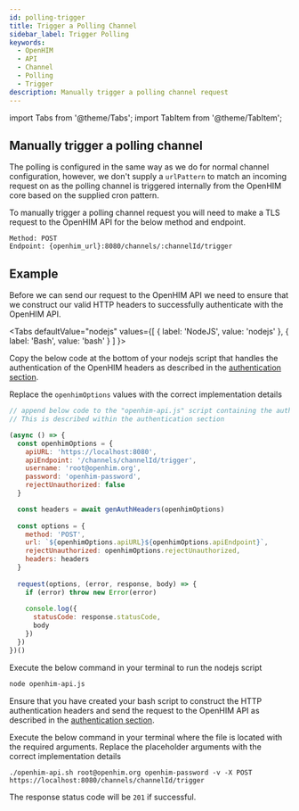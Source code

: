 ```yaml
---
id: polling-trigger
title: Trigger a Polling Channel
sidebar_label: Trigger Polling
keywords:
  - OpenHIM
  - API
  - Channel
  - Polling
  - Trigger
description: Manually trigger a polling channel request
---
```


import Tabs from '@theme/Tabs';
import TabItem from '@theme/TabItem';

## Manually trigger a polling channel

The polling is configured in the same way as we do for normal channel configuration, however, we don't supply a `urlPattern` to match an incoming request on as the polling channel is triggered internally from the OpenHIM core based on the supplied cron pattern. 

To manually trigger a polling channel request you will need to make a TLS request to the OpenHIM API for the below method and endpoint.


```curl
Method: POST
Endpoint: {openhim_url}:8080/channels/:channelId/trigger
```

## Example

Before we can send our request to the OpenHIM API we need to ensure that we construct our valid HTTP headers to successfully authenticate with the OpenHIM API. 

<Tabs
  defaultValue="nodejs"
  values={[
    { label: 'NodeJS', value: 'nodejs' },
    { label: 'Bash', value: 'bash' }
  ]
}>
<TabItem value="nodejs">

Copy the below code at the bottom of your nodejs script that handles the authentication of the OpenHIM headers as described in the [authentication section](../introduction/authentication).

Replace the `openhimOptions` values with the correct implementation details

```javascript
// append below code to the "openhim-api.js" script containing the authentication methods. 
// This is described within the authentication section

(async () => {
  const openhimOptions = {
    apiURL: 'https://localhost:8080',
    apiEndpoint: '/channels/channelId/trigger',
    username: 'root@openhim.org',
    password: 'openhim-password',
    rejectUnauthorized: false
  }

  const headers = await genAuthHeaders(openhimOptions)
  
  const options = { 
    method: 'POST',
    url: `${openhimOptions.apiURL}${openhimOptions.apiEndpoint}`,
    rejectUnauthorized: openhimOptions.rejectUnauthorized,
    headers: headers
  }
  
  request(options, (error, response, body) => {
    if (error) throw new Error(error)
  
    console.log({
      statusCode: response.statusCode,
      body
    })
  })
})()
```

Execute the below command in your terminal to run the nodejs script

```bash
node openhim-api.js
```

</TabItem>
<TabItem value="bash">

Ensure that you have created your bash script to construct the HTTP authentication headers and send the request to the OpenHIM API as described in the [authentication section](../introduction/authentication).

Execute the below command in your terminal where the file is located with the required arguments. Replace the placeholder arguments with the correct implementation details

```curl
./openhim-api.sh root@openhim.org openhim-password -v -X POST https://localhost:8080/channels/channelId/trigger
```

</TabItem>
</Tabs>

The response status code will be `201` if successful.
